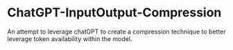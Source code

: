 # ChatGPT-InputOutput-Compression
An attempt to leverage chatGPT to create a compression technique to better leverage token availability within the model.
